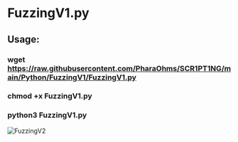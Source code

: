 # FuzzingV1.py
## Usage: 
### wget https://raw.githubusercontent.com/PharaOhms/SCR1PT1NG/main/Python/FuzzingV1/FuzzingV1.py
### chmod +x FuzzingV1.py
### python3 FuzzingV1.py

![FuzzingV2](https://user-images.githubusercontent.com/98988642/174891886-ea658868-d2e0-431f-900c-7e0aee607cfc.png)

